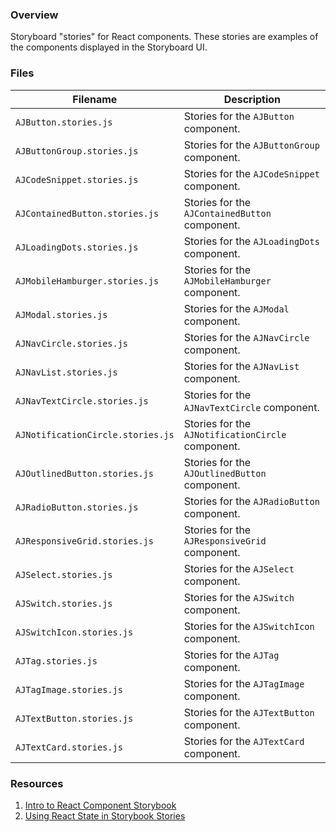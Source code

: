 ### Overview

Storyboard "stories" for React components.  These stories are examples of the components displayed in the Storyboard UI.

### Files

| Filename                          | Description                                       |
|-----------------------------------|---------------------------------------------------|
| `AJButton.stories.js`             | Stories for the `AJButton` component.             |
| `AJButtonGroup.stories.js`        | Stories for the `AJButtonGroup` component.        |
| `AJCodeSnippet.stories.js`        | Stories for the `AJCodeSnippet` component.        |
| `AJContainedButton.stories.js`    | Stories for the `AJContainedButton` component.    |
| `AJLoadingDots.stories.js`        | Stories for the `AJLoadingDots` component.        |
| `AJMobileHamburger.stories.js`    | Stories for the `AJMobileHamburger` component.    |
| `AJModal.stories.js`              | Stories for the `AJModal` component.              |
| `AJNavCircle.stories.js`          | Stories for the `AJNavCircle` component.          |
| `AJNavList.stories.js`            | Stories for the `AJNavList` component.            |
| `AJNavTextCircle.stories.js`      | Stories for the `AJNavTextCircle` component.      |
| `AJNotificationCircle.stories.js` | Stories for the `AJNotificationCircle` component. |
| `AJOutlinedButton.stories.js`     | Stories for the `AJOutlinedButton` component.     |
| `AJRadioButton.stories.js`        | Stories for the `AJRadioButton` component.        |
| `AJResponsiveGrid.stories.js`     | Stories for the `AJResponsiveGrid` component.     |
| `AJSelect.stories.js`             | Stories for the `AJSelect` component.             |
| `AJSwitch.stories.js`             | Stories for the `AJSwitch` component.             |
| `AJSwitchIcon.stories.js`         | Stories for the `AJSwitchIcon` component.         |
| `AJTag.stories.js`                | Stories for the `AJTag` component.                |
| `AJTagImage.stories.js`           | Stories for the `AJTagImage` component.           |
| `AJTextButton.stories.js`         | Stories for the `AJTextButton` component.         |
| `AJTextCard.stories.js`           | Stories for the `AJTextCard` component.           |

### Resources

1) [Intro to React Component Storybook](https://scotch.io/tutorials/building-a-ui-component-with-react-and-storybook)
2) [Using React State in Storybook Stories](https://levelup.gitconnected.com/adding-state-to-storybook-in-react-c6744fda25b4)
